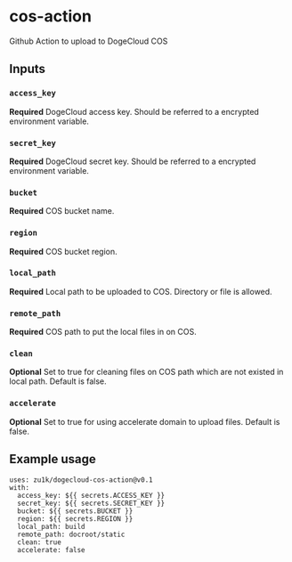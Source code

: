 # cos-action

Github Action to upload to DogeCloud COS

## Inputs

### `access_key`

**Required** DogeCloud access key. Should be referred to a encrypted environment variable.

### `secret_key`

**Required** DogeCloud secret key. Should be referred to a encrypted environment variable.

### `bucket`

**Required** COS bucket name.

### `region`

**Required** COS bucket region.

### `local_path`

**Required** Local path to be uploaded to COS. Directory or file is allowed.

### `remote_path`

**Required** COS path to put the local files in on COS.

### `clean`

**Optional** Set to true for cleaning files on COS path which are not existed in local path. Default is false.

### `accelerate`

**Optional** Set to true for using accelerate domain to upload files. Default is false.

## Example usage

```
uses: zu1k/dogecloud-cos-action@v0.1
with:
  access_key: ${{ secrets.ACCESS_KEY }}
  secret_key: ${{ secrets.SECRET_KEY }}
  bucket: ${{ secrets.BUCKET }}
  region: ${{ secrets.REGION }}
  local_path: build
  remote_path: docroot/static
  clean: true
  accelerate: false
```
